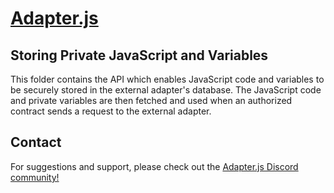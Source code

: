 # [Adapter.js](https://adapterjs.link/)

## Storing Private JavaScript and Variables

This folder contains the API which enables JavaScript code and variables to be securely stored in the external adapter's database. The JavaScript code and private variables are then fetched and used when an authorized contract sends a request to the external adapter.

## Contact

For suggestions and support, please check out the [Adapter.js Discord community!](https://discord.com/invite/jpGx9tMRWa)
